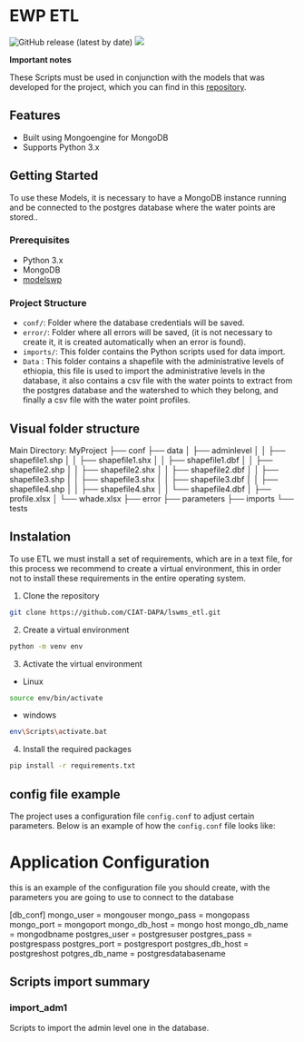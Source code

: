 # EWP ETL

![GitHub release (latest by date)](https://img.shields.io/github/v/release/CIAT-DAPA/lswms_models) ![](https://img.shields.io/github/v/tag/CIAT-DAPA/lswms_models)

**Important notes**

These Scripts must be used in conjunction with the models that was developed for the project, which you can find in this [repository](https://github.com/CIAT-DAPA/lswms_models).
## Features

- Built using Mongoengine for MongoDB
- Supports Python 3.x

## Getting Started

To use these Models, it is necessary to have a MongoDB instance running and be connected to the postgres database where the water points are stored..

### Prerequisites

- Python 3.x
- MongoDB
- [modelswp](https://github.com/CIAT-DAPA/spcat_orm)

### Project Structure

- `conf/`: Folder where the database credentials will be saved.
- `error/`: Folder where all errors will be saved, (it is not necessary to create it, it is created automatically when an error is found).
- `imports/`: This folder contains the Python scripts used for data import.
- `Data` : This folder contains a shapefile with the administrative levels of ethiopia, this file is used to import the administrative levels in the database, it also contains a csv file with the water points to extract from the postgres database and the watershed to which they belong, and finally a csv file with the water point profiles. 


## Visual folder structure

Main Directory: MyProject
├── conf
├── data
│   ├── adminlevel
│   │   ├── shapefile1.shp
│   │   ├── shapefile1.shx
│   │   ├── shapefile1.dbf
│   │   ├── shapefile2.shp
│   │   ├── shapefile2.shx
│   │   ├── shapefile2.dbf
│   │   ├── shapefile3.shp
│   │   ├── shapefile3.shx
│   │   ├── shapefile3.dbf
│   │   ├── shapefile4.shp
│   │   ├── shapefile4.shx
│   │   └── shapefile4.dbf
│   ├── profile.xlsx
│   └── whade.xlsx
├── error
├── parameters
├── imports
└── tests

## Instalation

To use ETL we must install a set of requirements, which are in a text file, for this process we recommend to create a virtual environment, this in order not to install these requirements in the entire operating system.

1. Clone the repository
````sh
git clone https://github.com/CIAT-DAPA/lswms_etl.git
````

2. Create a virtual environment
````sh
python -m venv env
````

3. Activate the virtual environment
- Linux
````sh
source env/bin/activate
````
- windows
````sh
env\Scripts\activate.bat
````

4. Install the required packages

````sh
pip install -r requirements.txt
````

## config file example


The project uses a configuration file `config.conf` to adjust certain parameters. Below is an example of how the `config.conf` file looks like:


# Application Configuration

this is an example of the configuration file you should create, with the parameters you are going to use to connect to the database

[db_conf]
mongo_user = mongouser
mongo_pass = mongopass
mongo_port = mongoport 
mongo_db_host = mongo host
mongo_db_name = mongodbname
postgres_user = postgresuser
postgres_pass = postgrespass
postgres_port = postgresport
postgres_db_host = postgreshost
potgres_db_name = postgresdatabasename


## Scripts import summary


### import_adm1

Scripts to import the admin level one in the database.

